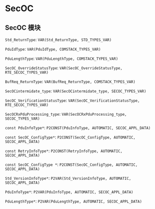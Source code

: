 # SecOC



## SecOC 模块

`Std_ReturnType`: `VAR(Std_ReturnType, STD_TYPES_VAR)`

`PduIdType`: `VAR(PduIdType, COMSTACK_TYPES_VAR)`

`PduLengthType`: `VAR(PduLengthType, COMSTACK_TYPES_VAR)`

`SecOC_OverrideStatusType`: `VAR(SecOC_OverrideStatusType, RTE_SECOC_TYPES_VAR)`

`BufReq_ReturnType`: `VAR(BufReq_ReturnType, COMSTACK_TYPES_VAR)`

`SecOCintermidate_type`: `VAR(SecOCintermidate_type, SECOC_TYPES_VAR)`

`SecOC_VerificationStatusType`: `VAR(SecOC_VerificationStatusType, RTE_SECOC_TYPES_VAR)`

`SecOCRxPduProcessing_type`: `VAR(SecOCRxPduProcessing_type, SECOC_TYPES_VAR)`



`const PduInfoType*`: `P2CONST(PduInfoType, AUTOMATIC, SECOC_APPL_DATA)`

`const SecOC_ConfigType*`: `P2CONST(SecOC_ConfigType, AUTOMATIC, SECOC_APPL_DATA)`

`const RetryInfoType*`: `P2CONST(RetryInfoType, AUTOMATIC, SECOC_APPL_DATA)`

`const SecOC_ConfigType *`: `P2CONST(SecOC_ConfigType, AUTOMATIC, SECOC_APPL_DATA)`



`Std_VersionInfoType*`: `P2VAR(Std_VersionInfoType, AUTOMATIC, SECOC_APPL_DATA)`

`PduInfoType*`: `P2VAR(PduInfoType, AUTOMATIC, SECOC_APPL_DATA)`

`PduLengthType*`: `P2VAR(PduLengthType, AUTOMATIC, SECOC_APPL_DATA)`

